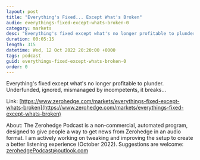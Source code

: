 ```yaml
---
layout: post
title: "Everything's Fixed... Except What's Broken"
audio: everythings-fixed-except-whats-broken-0
category: markets
desc: "Everything's fixed except what's no longer profitable to plunder. Underfunded, ignored, mismanaged by incompetents, it breaks..."
duration: 00:05:15
length: 315
datetime: Wed, 12 Oct 2022 20:20:00 +0000
tags: podcast
guid: everythings-fixed-except-whats-broken-0
order: 0
---
```

Everything's fixed except what's no longer profitable to plunder. Underfunded, ignored, mismanaged by incompetents, it breaks...

Link: [https://www.zerohedge.com/markets/everythings-fixed-except-whats-broken](https://www.zerohedge.com/markets/everythings-fixed-except-whats-broken)

About: The Zerohedge Podcast is a non-commercial, automated program, designed to give people a way to get news from Zerohedge in an audio format.  I am actively working on tweaking and improving the setup to create a better listening experience (October 2022).  Suggestions are welcome: [zerohedgePodcast@outlook.com](mailto:zerohedgePodcast@outlook.com)